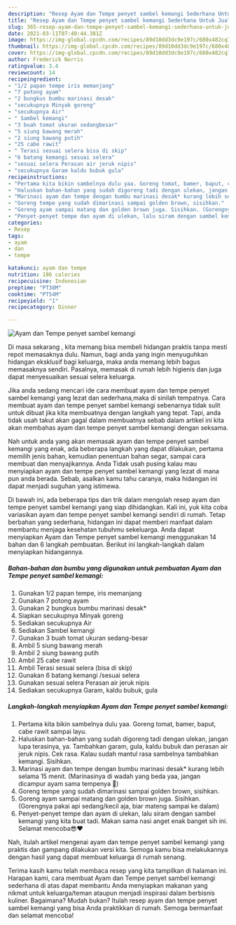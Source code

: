 ```yaml
---
description: "Resep Ayam dan Tempe penyet sambel kemangi Sederhana Untuk Jualan"
title: "Resep Ayam dan Tempe penyet sambel kemangi Sederhana Untuk Jualan"
slug: 365-resep-ayam-dan-tempe-penyet-sambel-kemangi-sederhana-untuk-jualan
date: 2021-03-11T07:40:44.381Z
image: https://img-global.cpcdn.com/recipes/89d10dd3dc9e197c/680x482cq70/ayam-dan-tempe-penyet-sambel-kemangi-foto-resep-utama.jpg
thumbnail: https://img-global.cpcdn.com/recipes/89d10dd3dc9e197c/680x482cq70/ayam-dan-tempe-penyet-sambel-kemangi-foto-resep-utama.jpg
cover: https://img-global.cpcdn.com/recipes/89d10dd3dc9e197c/680x482cq70/ayam-dan-tempe-penyet-sambel-kemangi-foto-resep-utama.jpg
author: Frederick Norris
ratingvalue: 3.4
reviewcount: 14
recipeingredient:
- "1/2 papan tempe iris memanjang"
- "7 potong ayam"
- "2 bungkus bumbu marinasi desak"
- "secukupnya Minyak goreng"
- "secukupnya Air"
- " Sambel kemangi"
- "3 buah tomat ukuran sedangbesar"
- "5 siung bawang merah"
- "2 siung bawang putih"
- "25 cabe rawit"
- " Terasi sesuai selera bisa di skip"
- "6 batang kemangi sesuai selera"
- "sesuai selera Perasan air jeruk nipis"
- "secukupnya Garam kaldu bubuk gula"
recipeinstructions:
- "Pertama kita bikin sambelnya dulu yaa. Goreng tomat, bamer, baput, cabe rawit sampai layu."
- "Haluskan bahan-bahan yang sudah digoreng tadi dengan ulekan, jangan lupa terasinya, ya. Tambahkan garam, gula, kaldu bubuk dan perasan air jeruk nipis. Cek rasa. Kalau sudah mantul rasa sambelnya tambahkan kemangi. Sisihkan."
- "Marinasi ayam dan tempe dengan bumbu marinasi desak* kurang lebih selama 15 menit. (Marinasinya di wadah yang beda yaa, jangan dicampur ayam sama tempenya 🙈)"
- "Goreng tempe yang sudah dimarinasi sampai golden brown, sisihkan."
- "Goreng ayam sampai matang dan golden brown juga. Sisihkan. (Gorengnya pakai api sedang/kecil aja, biar mateng sampai ke dalam)"
- "Penyet-penyet tempe dan ayam di ulekan, lalu siram dengan sambel kemangi yang kita buat tadi. Makan sama nasi anget enak banget sih ini. Selamat mencoba😎❤️"
categories:
- Resep
tags:
- ayam
- dan
- tempe

katakunci: ayam dan tempe 
nutrition: 186 calories
recipecuisine: Indonesian
preptime: "PT38M"
cooktime: "PT54M"
recipeyield: "1"
recipecategory: Dinner

---
```



![Ayam dan Tempe penyet sambel kemangi](https://img-global.cpcdn.com/recipes/89d10dd3dc9e197c/680x482cq70/ayam-dan-tempe-penyet-sambel-kemangi-foto-resep-utama.jpg)

Di masa  sekarang , kita memang bisa membeli hidangan praktis tanpa mesti repot memasaknya dulu. Namun, bagi anda yang ingin menyuguhkan hidangan eksklusif bagi keluarga, maka anda memang lebih bagus memasaknya sendiri. Pasalnya, memasak di rumah lebih higienis dan juga dapat menyesuaikan sesuai selera keluarga.

Jika anda sedang mencari ide cara membuat ayam dan tempe penyet sambel kemangi yang lezat dan sederhana,maka di sinilah tempatnya. Cara membuat ayam dan tempe penyet sambel kemangi  sebenarnya tidak sulit untuk dibuat jika kita membuatnya dengan langkah yang tepat. Tapi, anda tidak usah takut akan gagal dalam membuatnya 
sebab dalam artikel ini kita akan membahas ayam dan tempe penyet sambel kemangi dengan seksama.  



Nah untuk anda yang akan memasak ayam dan tempe penyet sambel kemangi yang enak, ada beberapa langkah yang dapat dilakukan, pertama memilih jenis bahan, kemudian penentuan bahan segar, sampai cara membuat dan menyajikannya. Anda Tidak usah pusing kalau mau menyiapkan ayam dan tempe penyet sambel kemangi yang lezat di mana pun anda berada. Sebab, asalkan kamu  tahu caranya, maka hidangan ini dapat menjadi suguhan yang istimewa.

Di bawah ini, ada beberapa tips dan trik dalam mengolah resep ayam dan tempe penyet sambel kemangi yang siap dihidangkan. Kali ini, yuk kita coba variasikan ayam dan tempe penyet sambel kemangi sendiri di rumah. Tetap berbahan yang sederhana, hidangan ini dapat memberi manfaat dalam membantu menjaga kesehatan tubuhmu sekeluarga. Anda dapat menyiapkan Ayam dan Tempe penyet sambel kemangi menggunakan 14 bahan dan 6 langkah pembuatan. Berikut ini langkah-langkah dalam menyiapkan hidangannya.

<!--inarticleads1-->

##### Bahan-bahan dan bumbu yang digunakan untuk pembuatan Ayam dan Tempe penyet sambel kemangi:

1. Gunakan 1/2 papan tempe, iris memanjang
1. Gunakan 7 potong ayam
1. Gunakan 2 bungkus bumbu marinasi desak*
1. Siapkan secukupnya Minyak goreng
1. Sediakan secukupnya Air
1. Sediakan  Sambel kemangi
1. Gunakan 3 buah tomat ukuran sedang-besar
1. Ambil 5 siung bawang merah
1. Ambil 2 siung bawang putih
1. Ambil 25 cabe rawit
1. Ambil  Terasi sesuai selera (bisa di skip)
1. Gunakan 6 batang kemangi /sesuai selera
1. Gunakan sesuai selera Perasan air jeruk nipis
1. Sediakan secukupnya Garam, kaldu bubuk, gula




<!--inarticleads2-->

##### Langkah-langkah menyiapkan Ayam dan Tempe penyet sambel kemangi:

1. Pertama kita bikin sambelnya dulu yaa. Goreng tomat, bamer, baput, cabe rawit sampai layu.
1. Haluskan bahan-bahan yang sudah digoreng tadi dengan ulekan, jangan lupa terasinya, ya. Tambahkan garam, gula, kaldu bubuk dan perasan air jeruk nipis. Cek rasa. Kalau sudah mantul rasa sambelnya tambahkan kemangi. Sisihkan.
1. Marinasi ayam dan tempe dengan bumbu marinasi desak* kurang lebih selama 15 menit. (Marinasinya di wadah yang beda yaa, jangan dicampur ayam sama tempenya 🙈)
1. Goreng tempe yang sudah dimarinasi sampai golden brown, sisihkan.
1. Goreng ayam sampai matang dan golden brown juga. Sisihkan. (Gorengnya pakai api sedang/kecil aja, biar mateng sampai ke dalam)
1. Penyet-penyet tempe dan ayam di ulekan, lalu siram dengan sambel kemangi yang kita buat tadi. Makan sama nasi anget enak banget sih ini. Selamat mencoba😎❤️




Nah, itulah artikel mengenai  ayam dan tempe penyet sambel kemangi  yang praktis dan gampang dilakukan versi kita. Semoga kamu bisa melakukannya dengan hasil yang dapat membuat keluarga di rumah senang. 

Terima kasih kamu telah membaca resep yang kita tampilkan di halaman ini. Harapan kami, cara membuat  Ayam dan Tempe penyet sambel kemangi sederhana di atas dapat membantu Anda menyiapkan makanan yang nikmat untuk keluarga/teman ataupun menjadi inspirasi dalam berbisnis kuliner. Bagaimana? Mudah bukan? Itulah resep ayam dan tempe penyet sambel kemangi yang bisa Anda praktikkan di rumah. Semoga bermanfaat dan selamat mencoba!

